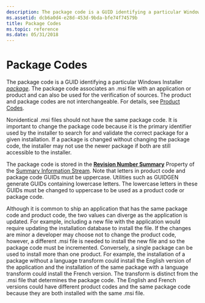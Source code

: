 ```yaml
---
description: The package code is a GUID identifying a particular Windows Installer package.
ms.assetid: dcb6a0d4-e28d-453d-9bda-bfe74f74579b
title: Package Codes
ms.topic: reference
ms.date: 05/31/2018
---
```


# Package Codes

The package code is a GUID identifying a particular Windows Installer [*package*](p-gly.md). The package code associates an .msi file with an application or product and can also be used for the verification of sources. The product and package codes are not interchangeable. For details, see [Product Codes](product-codes.md).

Nonidentical .msi files should not have the same package code. It is important to change the package code because it is the primary identifier used by the installer to search for and validate the correct package for a given installation. If a package is changed without changing the package code, the installer may not use the newer package if both are still accessible to the installer.

The package code is stored in the [**Revision Number Summary**](revision-number-summary.md) Property of the [Summary Information Stream](summary-information-stream.md). Note that letters in product code and package code GUIDs must be uppercase. Utilities such as GUIDGEN generate GUIDs containing lowercase letters. The lowercase letters in these GUIDs must be changed to uppercase to be used as a product code or package code.

Although it is common to ship an application that has the same package code and product code, the two values can diverge as the application is updated. For example, including a new file with the application would require updating the installation database to install the file. If the changes are minor a developer may choose not to change the product code, however, a different .msi file is needed to install the new file and so the package code must be incremented. Conversely, a single package can be used to install more than one product. For example, the installation of a package without a language transform could install the English version of the application and the installation of the same package with a language transform could install the French version. The transform is distinct from the .msi file that determines the package code. The English and French versions could have different product codes and the same package code because they are both installed with the same .msi file.

 

 



